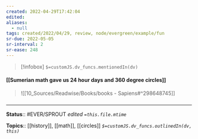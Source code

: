 ```yaml
---
created: 2022-04-29T17:42:04 
edited: 
aliases:
  - null
tags: created/2022/04/29, review, node/evergreen/example/fun
sr-due: 2022-05-05
sr-interval: 2
sr-ease: 248
---
```

> [!infobox]
`$=customJS.dv_funcs.mentionedIn(dv)`

#### [[Sumerian math gave us 24 hour days and 360 degree circles]]

> ![[10_Sources/Readwise/Books/books - Sapiens#^298648745]]

### <hr class="footnote"/>

**Status**:: #EVER/SPROUT
*edited `=this.file.mtime`*

**Topics**:: [[history]], [[math]], [[circles]]
*`$=customJS.dv_funcs.outlinedIn(dv, this)`*
